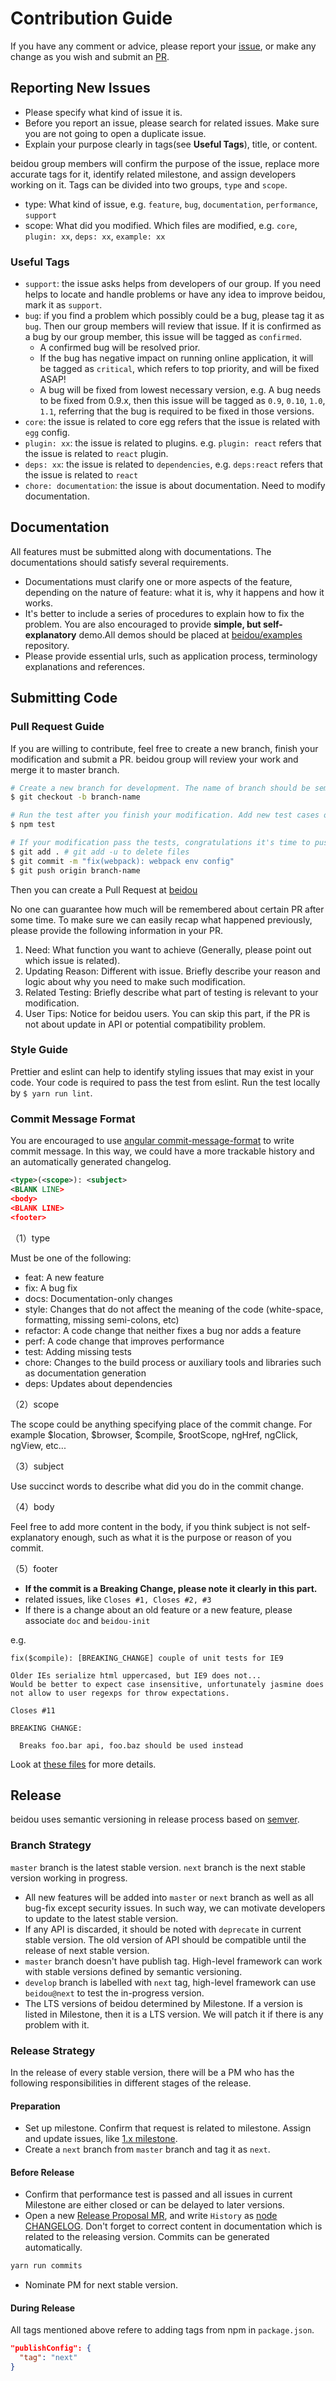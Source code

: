 # Contribution Guide

If you have any comment or advice, please report your [issue](https://github.com/alibaba/beidou/issues),
or make any change as you wish and submit an [PR](https://github.com/alibaba/beidou/pulls).

## Reporting New Issues

- Please specify what kind of issue it is.
- Before you report an issue, please search for related issues. Make sure you are not going to open a duplicate issue.
- Explain your purpose clearly in tags(see **Useful Tags**), title, or content.

beidou group members will confirm the purpose of the issue, replace more accurate tags for it, identify related milestone, and assign developers working on it.
Tags can be divided into two groups, `type` and `scope`.

- type: What kind of issue, e.g. `feature`, `bug`, `documentation`, `performance`, `support`
- scope: What did you modified. Which files are modified, e.g. `core`, `plugin: xx`, `deps: xx`, `example: xx`

### Useful Tags

- `support`: the issue asks helps from developers of our group. If you need helps to locate and handle problems or have any idea to improve beidou, mark it as `support`.
- `bug`: if you find a problem which possibly could be a bug, please tag it as `bug`. Then our group members will review that issue. If it is confirmed as a bug by our group member, this issue will be tagged as `confirmed`.
  - A confirmed bug will be resolved prior.
  - If the bug has negative impact on running online application, it will be tagged as `critical`, which refers to top priority, and will be fixed ASAP!
  - A bug will be fixed from lowest necessary version, e.g. A bug needs to be fixed from 0.9.x, then this issue will be tagged as `0.9`, `0.10`, `1.0`, `1.1`, referring that the bug is required to be fixed in those versions.
- `core`: the issue is related to core egg refers that the issue is related with `egg` config.
- `plugin: xx`: the issue is related to plugins. e.g. `plugin: react` refers that the issue is related to `react` plugin.
- `deps: xx`: the issue is related to `dependencies`, e.g. `deps:react` refers that the issue is related to `react`
- `chore: documentation`: the issue is about documentation. Need to modify documentation.

## Documentation

All features must be submitted along with documentations. The documentations should satisfy several requirements.

- Documentations must clarify one or more aspects of the feature, depending on the nature of feature: what it is, why it happens and how it works.
- It's better to include a series of procedures to explain how to fix the problem. You are also encouraged to provide **simple, but self-explanatory** demo.All demos should be placed at [beidou/examples](https://github.com/alibaba/beidou/tree/master/examples) repository.
- Please provide essential urls, such as application process, terminology explanations and references.

## Submitting Code

### Pull Request Guide

If you are willing to contribute, feel free to create a new branch, finish your modification and submit a PR. beidou group will review your work and merge it to master branch.

```bash
# Create a new branch for development. The name of branch should be semantic, avoiding words like 'update' or 'tmp'. We suggest to use feature/xxx, if the modification is about to implement a new feature.
$ git checkout -b branch-name

# Run the test after you finish your modification. Add new test cases or change old ones if you feel necessary
$ npm test

# If your modification pass the tests, congratulations it's time to push your work back to us. Notice that the commit message should be written in the following format.
$ git add . # git add -u to delete files
$ git commit -m "fix(webpack): webpack env config"
$ git push origin branch-name
```

Then you can create a Pull Request at [beidou](https://github.com/alibaba/beidou/pulls)

No one can guarantee how much will be remembered about certain PR after some time. To make sure we can easily recap what happened previously, please provide the following information in your PR.

1. Need: What function you want to achieve (Generally, please point out which issue is related).
2. Updating Reason: Different with issue. Briefly describe your reason and logic about why you need to make such modification.
3. Related Testing: Briefly describe what part of testing is relevant to your modification.
4. User Tips: Notice for beidou users. You can skip this part, if the PR is not about update in API or potential compatibility problem.

### Style Guide

Prettier and eslint can help to identify styling issues that may exist in your code. Your code is required to pass the test from eslint. Run the test locally by `$ yarn run lint`.

### Commit Message Format

You are encouraged to use [angular commit-message-format](https://github.com/angular/angular.js/blob/master/CONTRIBUTING.md#commit-message-format) to write commit message. In this way, we could have a more trackable history and an automatically generated changelog.

```xml
<type>(<scope>): <subject>
<BLANK LINE>
<body>
<BLANK LINE>
<footer>
```

（1）type

Must be one of the following:

- feat: A new feature
- fix: A bug fix
- docs: Documentation-only changes
- style: Changes that do not affect the meaning of the code (white-space, formatting, missing semi-colons, etc)
- refactor: A code change that neither fixes a bug nor adds a feature
- perf: A code change that improves performance
- test: Adding missing tests
- chore: Changes to the build process or auxiliary tools and libraries such as documentation generation
- deps: Updates about dependencies

（2）scope

The scope could be anything specifying place of the commit change. For example $location, $browser, $compile, $rootScope, ngHref, ngClick, ngView, etc...

（3）subject

Use succinct words to describe what did you do in the commit change.

（4）body

Feel free to add more content in the body, if you think subject is not self-explanatory enough, such as what it is the purpose or reason of you commit.

（5）footer

- **If the commit is a Breaking Change, please note it clearly in this part.**
- related issues, like `Closes #1, Closes #2, #3`
- If there is a change about an old feature or a new feature, please associate `doc` and `beidou-init`

e.g.

```
fix($compile): [BREAKING_CHANGE] couple of unit tests for IE9

Older IEs serialize html uppercased, but IE9 does not...
Would be better to expect case insensitive, unfortunately jasmine does
not allow to user regexps for throw expectations.

Closes #11

BREAKING CHANGE:

  Breaks foo.bar api, foo.baz should be used instead
```

Look at [these files](https://docs.google.com/document/d/1QrDFcIiPjSLDn3EL15IJygNPiHORgU1_OOAqWjiDU5Y/edit) for more details.

## Release

beidou uses semantic versioning in release process based on [semver].

### Branch Strategy

`master` branch is the latest stable version. `next` branch is the next stable version working in progress.

- All new features will be added into `master` or `next` branch as well as all bug-fix except security issues. In such way, we can motivate developers to update to the latest stable version.
- If any API is discarded, it should be noted with `deprecate` in current stable version. The old version of API should be compatible until the release of next stable version.
- `master` branch doesn't have publish tag. High-level framework can work with stable versions defined by semantic versioning.
- `develop` branch is labelled with `next` tag, high-level framework can use `beidou@next` to test the in-progress version.
- The LTS versions of beidou determined by Milestone. If a version is listed in Milestone, then it is a LTS version. We will patch it if there is any problem with it.

### Release Strategy

In the release of every stable version, there will be a PM who has the following responsibilities in different stages of the release.

#### Preparation

- Set up milestone. Confirm that request is related to milestone. Assign and update issues, like [1.x milestone].
- Create a `next` branch from `master` branch and tag it as `next`.

#### Before Release

- Confirm that performance test is passed and all issues in current Milestone are either closed or can be delayed to later versions.
- Open a new [Release Proposal MR], and write `History` as [node CHANGELOG]. Don't forget to correct content in documentation which is related to the releasing version. Commits can be generated automatically.

```bash
yarn run commits
```

- Nominate PM for next stable version.

#### During Release

All tags mentioned above refere to adding tags from npm in `package.json`.

```json
"publishConfig": {
  "tag": "next"
}
```

[semver]: http://semver.org/lang/zh-CN/
[Release proposal MR]: https://github.com/nodejs/node/pull/4181
[node CHANGELOG]: https://github.com/nodejs/node/blob/master/CHANGELOG.md
[1.x milestone]: https://github.com/alibaba/beidou/projects/1
[『我是如何发布一个 npm 包的』]: https://fengmk2.com/blog/2016/how-i-publish-a-npm-package
